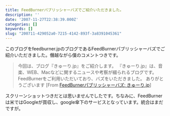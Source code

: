 ```yaml
---
title: FeedBurnerパブリッシャーバズでご紹介いただきました。
description: ''
date: '2007-11-27T22:38:39.000Z'
categories: []
keywords: []
slug: "200711-429052a0-7215-4142-893f-3a8391045361"
---
```

このブログをfeedburner.jpのブログであるFeedBurnerパブリッシャーバズでご紹介いただきました。僭越ながら僕のコメントつきです。

> 今回は、ブログ『きゅーり.jp』をご紹介します。 『きゅーり.jp』は、音楽、WEB、Macなどに関するニュースや考察が綴られるブログです。 FeedBurnerをご利用いただいており、バズをいただきました。 ありがとうございます \[From [FeedBurnerパブリッシャーバズ: きゅーり.jp](http://blogs.feedburner.com/ja_JP/buzz/archives/2007/11/jp_2.html)\]

スクリーンショットつきだとは思いませんでしたです。ちなみに、FeedBurnerは米ではGoogleが買収し、google傘下のサービスとなっています。統合はまだですが。